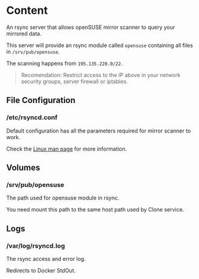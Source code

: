# Content

An rsync server that allows openSUSE mirror scanner to query your mirrored data.

This server will provide an rsync module called `opensuse` containing all files in `/srv/pub/opensuse`.

The scanning happens from `195.135.220.0/22`.

> Recomendation: Restrict access to the IP above in your network security groups, server firewall or iptables.

## File Configuration

### /etc/rsyncd.conf

Default configuration has all the parameters required for mirror scanner to work.

Check the [Linux man page](https://linux.die.net/man/5/rsyncd.conf) for more information.

## Volumes

### /srv/pub/opensuse

The path used for opensuse module in rsync.

You need mount this path to the same host path used by Clone service.

## Logs

### /var/log/rsyncd.log

The rsync access and error log.

Redirects to Docker StdOut.
